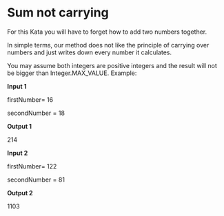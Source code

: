 # Sum not carrying

For this Kata you will have to forget how to add two numbers together.

In simple terms, our method does not like the principle of carrying over numbers and just writes down every number it calculates.

You may assume both integers are positive integers and the result will not be bigger than Integer.MAX_VALUE.
Example: 

**Input 1**

firstNumber= 16
 
secondNumber = 18


**Output 1**

214


**Input 2**

firstNumber= 122
 
secondNumber = 81


**Output 2**

1103